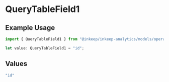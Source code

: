 # QueryTableField1

## Example Usage

```typescript
import { QueryTableField1 } from "@inkeep/inkeep-analytics/models/operations";

let value: QueryTableField1 = "id";
```

## Values

```typescript
"id"
```